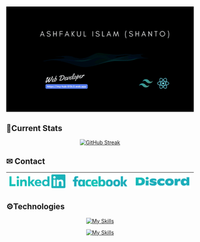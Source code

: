 [![Cover](/assets/cover.gif "Cover")](https://my-hub-513c3.web.app/)

## 🚀Current Stats

<div align="center">

[![GitHub Streak](https://github-readme-streak-stats.herokuapp.com?user=juixer&theme=gotham&card_width=500)](https://git.io/streak-stats)

</div>

## ✉ Contact

| [![linkedin](/assets/linkedin.png "linkedin")](https://www.linkedin.com/in/ashfakul-islam-a56236183/) | [![facebook](/assets/facebook.png "facebook")](https://www.facebook.com/A.i.Sh4nto) | [![discord](/assets/discord.png "discord")](https://discord.com/users/475554971182432259) |
|---|---|---|

## ⚙Technologies

<div align="center">

[![My Skills](https://skillicons.dev/icons?i=js,html,css,react)](https://skillicons.dev)

[![My Skills](https://skillicons.dev/icons?i=firebase,tailwind,nodejs,expressjs,mongodb)](https://skillicons.dev)

</div>
